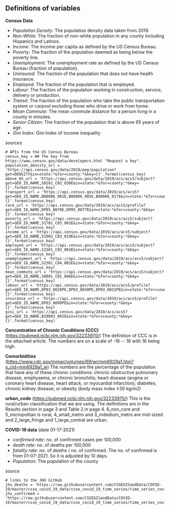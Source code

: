 ##  Definitions of variables

__Census Data__
- _Population Density_: The population density data taken from 2019.
- _Non-White_: The fraction of non-white population in any county including Hispanics and Latinos.
- _Income_: The income per capita as defined by the US Census Bureau.
- _Poverty_: The fraction of the population deemed as being below the poverty line.
- _Unemployment_: The unemployment rate as defined by the US Census Bureau (fraction of population).
- _Uninsured_: The fraction of the population that does not have health insurance.
- _Employed_: The fraction of the population that is employed.
- _Labour_: The fraction of the population working in construction, service, delivery or production.
- _Transit_: The fraction of the population who take the public transportation system or carpool excluding those who drive or work from home.
- _Mean Commute_: The mean commute distance for a person livng in a county in minutes.
- _Senior Citizen_: The fraction of the population that is above 65 years of age. 
- _Gini Index_: Gini Index of income inequality

_sources_
```
# APIs from the US Census Bureau
census_key = ## The key from https://www.census.gov/data/developers.html "Request a key".
population_density_url = 'https://api.census.gov/data/2019/pep/population?get=DENSITY&in=state:*&for=county:*&key={}'.format(census_key)
above_65_url = 'https://api.census.gov/data/2019/acs/acs5/subject?get=GEO_ID,NAME,S0101_C02_030E&in=state:*&for=county:*&key={}'.format(census_key)
transport_url = 'https://api.census.gov/data/2019/acs/acs5?get=GEO_ID,NAME,B08006_001E,B08006_003E,B08006_017E&in=state:*&for=county:*&key={}'.format(census_key)
race_url = 'https://api.census.gov/data/2019/acs/acs5/profile?get=GEO_ID,NAME,DP05_0070E,DP05_0077E&in=state:*&for=county:*&key={}'.format(census_key)
poverty_url = 'https://api.census.gov/data/2019/acs/acs5/subject?get=GEO_ID,NAME,S1701_C03_001E&in=state:*&for=county:*&key={}'.format(census_key)
income_url = 'https://api.census.gov/data/2019/acs/acs5/subject?get=GEO_ID,NAME,S1902_C03_019E&in=state:*&for=county:*&key={}'.format(census_key)
employed_url = 'https://api.census.gov/data/2019/acs/acs5/subject?get=GEO_ID,NAME,S2301_C03_001E&in=state:*&for=county:*&key={}'.format(census_key)
unemployment_url = 'https://api.census.gov/data/2019/acs/acs5/subject?get=GEO_ID,NAME,S2301_C04_001E&in=state:*&for=county:*&key={}'.format(census_key)
mean_commute_url = 'https://api.census.gov/data/2019/acs/acs5/subject?get=GEO_ID,NAME,S0801_C01_046E&in=state:*&for=county:*&key={}'.format(census_key)
labour_url = 'https://api.census.gov/data/2019/acs/acs5/profile?get=GEO_ID,NAME,DP03_0028PE,DP03_0030PE,DP03_0031PE&in=state:*&for=county:*&key={}'.format(census_key)
insurance_url = 'https://api.census.gov/data/2019/acs/acs5/profile?get=GEO_ID,NAME,DP03_0099PE&in=state:*&for=county:*&key={}'.format(census_key)
gini_url = 'https://api.census.gov/data/2019/acs/acs5?get=GEO_ID,NAME,B19083_001E&in=state:*&for=county:*&key={}'.format(census_key)
```  

__Concentration of Chronic Conditions (CCC)__ (https://pubmed.ncbi.nlm.nih.gov/32233970/)
The definition of CCC is in the attached article. The numbers are on a scale of -16 -- 16 with 16 being high.

__Comorbidities__ (https://www.cdc.gov/mmwr/volumes/69/wr/mm6929a1.htm?s_cid=mm6929a1_w)
The numbers are the percentage of the population that have any of these chronic conditions: chronic obstructive pulmonary disease, emphysema, or chronic bronchitis; heart disease (angina or coronary heart disease, heart attack, or myocardial infarction); diabetes; chronic kidney disease; or obesity (body mass index ≥30 kg/m2)

__urban_code__ (https://pubmed.ncbi.nlm.nih.gov/32233970/)
This is the rural/urban classification that we are using. The deifintions are in the Results section in page 3 and Table 2 in page 4. 6_non_core and 5_micropolitan is rural, 4_small_metro and 3_mdedium_metro are mid-sized and 2_large_fringe and 1_large_central are urban.

__COVID-19 data__ (date 01-17-2021)
- _confirmed rate_: no. of confirmed cases per 100,000
- _death rate_: no. of deaths per 100,000
- _fatality rate_: no. of deaths / no. of confirmed. The no. of confirmed is from 01-07-2021. So it is adjusted by 10 days.
- _Population_: The population of the county

_source_
```
# links to the JHU GitHub
jhu_deaths = 'https://raw.githubusercontent.com/CSSEGISandData/COVID-19/master/csse_covid_19_data/csse_covid_19_time_series/time_series_covid19_deaths_US.csv'
jhu_confirmed = 'https://raw.githubusercontent.com/CSSEGISandData/COVID-19/master/csse_covid_19_data/csse_covid_19_time_series/time_series_covid19_confirmed_US.csv'
```

